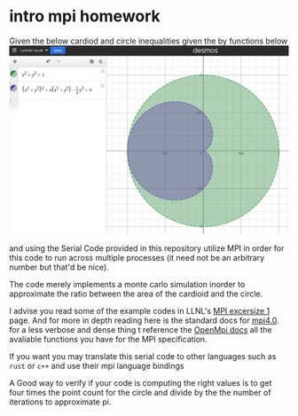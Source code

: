 # intro mpi homework

Given the below cardiod and circle inequalities given the by functions below
![Cardioid](https://github.com/Kwaitv/UCSD-supercomputing-MPI-intro-homework/blob/main/cartiod.jpg)

and using the Serial Code provided in this repository utilize MPI in order for this code to run across multiple processes (it need not be an arbitrary number but that'd be nice).

The code merely implements a monte carlo simulation inorder to approximate the ratio between the area of the cardioid and the circle.

I advise you read some of the example codes in LLNL's [MPI excersize 1](https://hpc-tutorials.llnl.gov/mpi/exercise_1/) page. And for more in depth reading here is the standard docs for [mpi4.0](https://www.mpi-forum.org/docs/mpi-4.0/mpi40-report.pdf). for a less verbose and dense thing t reference the [OpenMpi docs](https://www.open-mpi.org/doc/v4.1/) all the avaliable functions you have for the MPI specification.

If you want you may translate this serial code to other languages such as `rust` or `c++` and use their mpi language bindings

A Good way to verify if your code is computing the right values is to get four times the point count for the circle and divide by the the number of iterations to approximate pi.